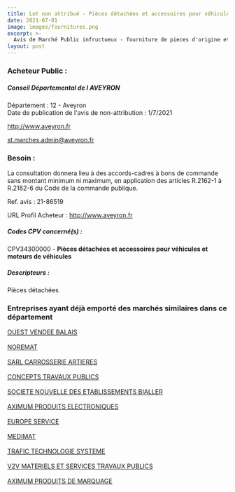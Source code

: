 ```yaml
---
title: Lot non attribué - Pièces détachées et accessoires pour véhicules et moteurs de véhicules
date: 2021-07-01
image: images/fournitures.png
excerpt: >-
  Avis de Marché Public infructueux - fourniture de pieces d'origine et de prestations reseau pour vehicules, engins et materiel du conseil departemental 12 et pieces d'usure, comportant 37 lots
layout: post
---
```


### Acheteur Public :
##### Conseil Départemental de l AVEYRON
Département : 12 - Aveyron<br/>
Date de publication de l'avis de non-attribution : 1/7/2021


http://www.aveyron.fr

st.marches.admin@aveyron.fr


### Besoin :

La consultation donnera lieu à des accords-cadres à bons de commande sans montant minimum ni maximum, en application des articles R.2162-1 à R.2162-6 du Code de la commande publique.

Ref. avis : 21-86519

URL Profil Acheteur : http://www.aveyron.fr

##### Codes CPV concerné(s) :
CPV34300000 - **Pièces détachées et accessoires pour véhicules et moteurs de véhicules** <br/>

##### Descripteurs :
Pièces détachées <br/>

### Entreprises ayant déjà emporté des marchés similaires dans ce département
<a href="/entreprise-543/siren-027080225">OUEST VENDEE BALAIS</a><br/><br/>
<a href="/entreprise-546/siren-322213679">NOREMAT</a><br/><br/>
<a href="/entreprise-546/siren-323789305">SARL CARROSSERIE ARTIERES</a><br/><br/>
<a href="/entreprise-551/siren-352853428">CONCEPTS TRAVAUX PUBLICS</a><br/><br/>
<a href="/entreprise-552/siren-380803130">SOCIETE NOUVELLE DES ETABLISSEMENTS BIALLER</a><br/><br/>
<a href="/entreprise-552/siren-383765799">AXIMUM PRODUITS ELECTRONIQUES</a><br/><br/>
<a href="/entreprise-552/siren-383888187">EUROPE SERVICE</a><br/><br/>
<a href="/entreprise-553/siren-389857475">MEDIMAT</a><br/><br/>
<a href="/entreprise-555/siren-398379214">TRAFIC TECHNOLOGIE SYSTEME</a><br/><br/>
<a href="/entreprise-565/siren-488704396">V2V MATERIELS ET SERVICES TRAVAUX PUBLICS</a><br/><br/>
<a href="/entreprise-573/siren-700501208">AXIMUM PRODUITS DE MARQUAGE</a><br/><br/>

